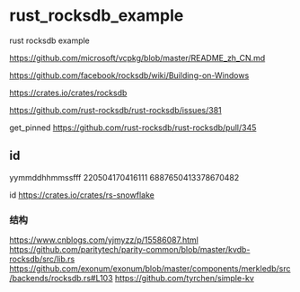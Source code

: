 # rust_rocksdb_example
rust rocksdb example


https://github.com/microsoft/vcpkg/blob/master/README_zh_CN.md


https://github.com/facebook/rocksdb/wiki/Building-on-Windows

https://crates.io/crates/rocksdb

https://github.com/rust-rocksdb/rust-rocksdb/issues/381

get_pinned
https://github.com/rust-rocksdb/rust-rocksdb/pull/345




## id
yymmddhhmmssfff
220504170416111
6887650413378670482 


id
https://crates.io/crates/rs-snowflake


### 结构
https://www.cnblogs.com/yjmyzz/p/15586087.html
https://github.com/paritytech/parity-common/blob/master/kvdb-rocksdb/src/lib.rs
https://github.com/exonum/exonum/blob/master/components/merkledb/src/backends/rocksdb.rs#L103
https://github.com/tyrchen/simple-kv